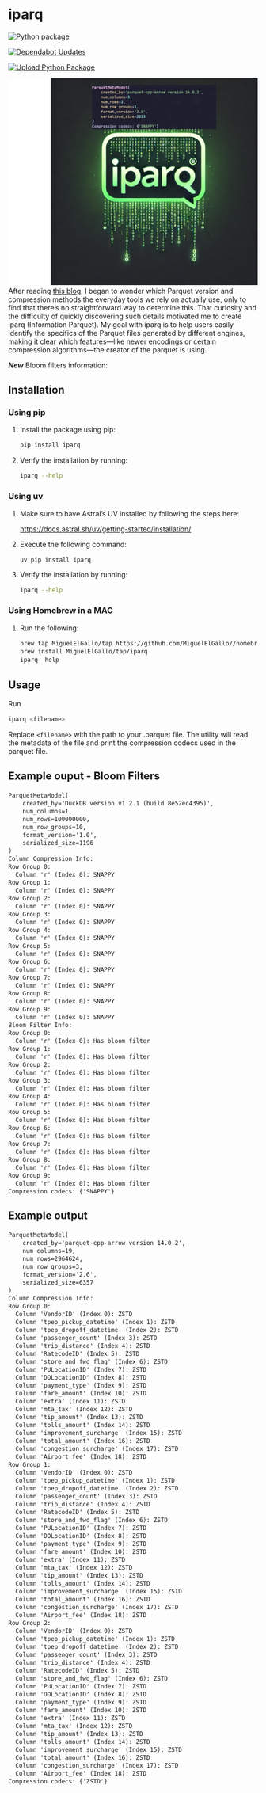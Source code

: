 # iparq

[![Python package](https://github.com/MiguelElGallo/iparq/actions/workflows/python-package.yml/badge.svg)](https://github.com/MiguelElGallo/iparq/actions/workflows/python-package.yml)

[![Dependabot Updates](https://github.com/MiguelElGallo/iparq/actions/workflows/dependabot/dependabot-updates/badge.svg)](https://github.com/MiguelElGallo/iparq/actions/workflows/dependabot/dependabot-updates)

[![Upload Python Package](https://github.com/MiguelElGallo/iparq/actions/workflows/python-publish.yml/badge.svg)](https://github.com/MiguelElGallo/iparq/actions/workflows/python-publish.yml)

![alt text](media/iparq.png)
After reading [this blog](https://duckdb.org/2025/01/22/parquet-encodings.html), I began to wonder which Parquet version and compression methods the everyday tools we rely on actually use, only to find that there’s no straightforward way to determine this. That curiosity and the difficulty of quickly discovering such details motivated me to create iparq (Information Parquet). My goal with iparq is to help users easily identify the specifics of the Parquet files generated by different engines, making it clear which features—like newer encodings or certain compression algorithms—the creator of the parquet is using.

***New*** Bloom filters information: 

## Installation

### Using pip

1) Install the package using pip:

    ```sh
    pip install iparq
    ```

2) Verify the installation by running:

    ```sh
    iparq --help
    ```

### Using uv

1) Make sure to have Astral’s UV installed by following the steps here:  

    <https://docs.astral.sh/uv/getting-started/installation/>

2) Execute the following command:

    ```sh
    uv pip install iparq
    ```

3) Verify the installation by running:

    ```sh
    iparq --help
    ```

### Using Homebrew in a MAC

1) Run the following:

    ```sh
    brew tap MiguelElGallo/tap https://github.com/MiguelElGallo//homebrew-iparq.git
    brew install MiguelElGallo/tap/iparq
    iparq —help
    ```

## Usage

Run

```sh
iparq <filename>
```

Replace `<filename>` with the path to your .parquet file. The utility will read the metadata of the file and print the compression codecs used in the parquet file.

## Example ouput - Bloom Filters

```log
ParquetMetaModel(
    created_by='DuckDB version v1.2.1 (build 8e52ec4395)',
    num_columns=1,
    num_rows=100000000,
    num_row_groups=10,
    format_version='1.0',
    serialized_size=1196
)
Column Compression Info:
Row Group 0:
  Column 'r' (Index 0): SNAPPY
Row Group 1:
  Column 'r' (Index 0): SNAPPY
Row Group 2:
  Column 'r' (Index 0): SNAPPY
Row Group 3:
  Column 'r' (Index 0): SNAPPY
Row Group 4:
  Column 'r' (Index 0): SNAPPY
Row Group 5:
  Column 'r' (Index 0): SNAPPY
Row Group 6:
  Column 'r' (Index 0): SNAPPY
Row Group 7:
  Column 'r' (Index 0): SNAPPY
Row Group 8:
  Column 'r' (Index 0): SNAPPY
Row Group 9:
  Column 'r' (Index 0): SNAPPY
Bloom Filter Info:
Row Group 0:
  Column 'r' (Index 0): Has bloom filter
Row Group 1:
  Column 'r' (Index 0): Has bloom filter
Row Group 2:
  Column 'r' (Index 0): Has bloom filter
Row Group 3:
  Column 'r' (Index 0): Has bloom filter
Row Group 4:
  Column 'r' (Index 0): Has bloom filter
Row Group 5:
  Column 'r' (Index 0): Has bloom filter
Row Group 6:
  Column 'r' (Index 0): Has bloom filter
Row Group 7:
  Column 'r' (Index 0): Has bloom filter
Row Group 8:
  Column 'r' (Index 0): Has bloom filter
Row Group 9:
  Column 'r' (Index 0): Has bloom filter
Compression codecs: {'SNAPPY'}
```

## Example output 

```log
ParquetMetaModel(
    created_by='parquet-cpp-arrow version 14.0.2',
    num_columns=19,
    num_rows=2964624,
    num_row_groups=3,
    format_version='2.6',
    serialized_size=6357
)
Column Compression Info:
Row Group 0:
  Column 'VendorID' (Index 0): ZSTD
  Column 'tpep_pickup_datetime' (Index 1): ZSTD
  Column 'tpep_dropoff_datetime' (Index 2): ZSTD
  Column 'passenger_count' (Index 3): ZSTD
  Column 'trip_distance' (Index 4): ZSTD
  Column 'RatecodeID' (Index 5): ZSTD
  Column 'store_and_fwd_flag' (Index 6): ZSTD
  Column 'PULocationID' (Index 7): ZSTD
  Column 'DOLocationID' (Index 8): ZSTD
  Column 'payment_type' (Index 9): ZSTD
  Column 'fare_amount' (Index 10): ZSTD
  Column 'extra' (Index 11): ZSTD
  Column 'mta_tax' (Index 12): ZSTD
  Column 'tip_amount' (Index 13): ZSTD
  Column 'tolls_amount' (Index 14): ZSTD
  Column 'improvement_surcharge' (Index 15): ZSTD
  Column 'total_amount' (Index 16): ZSTD
  Column 'congestion_surcharge' (Index 17): ZSTD
  Column 'Airport_fee' (Index 18): ZSTD
Row Group 1:
  Column 'VendorID' (Index 0): ZSTD
  Column 'tpep_pickup_datetime' (Index 1): ZSTD
  Column 'tpep_dropoff_datetime' (Index 2): ZSTD
  Column 'passenger_count' (Index 3): ZSTD
  Column 'trip_distance' (Index 4): ZSTD
  Column 'RatecodeID' (Index 5): ZSTD
  Column 'store_and_fwd_flag' (Index 6): ZSTD
  Column 'PULocationID' (Index 7): ZSTD
  Column 'DOLocationID' (Index 8): ZSTD
  Column 'payment_type' (Index 9): ZSTD
  Column 'fare_amount' (Index 10): ZSTD
  Column 'extra' (Index 11): ZSTD
  Column 'mta_tax' (Index 12): ZSTD
  Column 'tip_amount' (Index 13): ZSTD
  Column 'tolls_amount' (Index 14): ZSTD
  Column 'improvement_surcharge' (Index 15): ZSTD
  Column 'total_amount' (Index 16): ZSTD
  Column 'congestion_surcharge' (Index 17): ZSTD
  Column 'Airport_fee' (Index 18): ZSTD
Row Group 2:
  Column 'VendorID' (Index 0): ZSTD
  Column 'tpep_pickup_datetime' (Index 1): ZSTD
  Column 'tpep_dropoff_datetime' (Index 2): ZSTD
  Column 'passenger_count' (Index 3): ZSTD
  Column 'trip_distance' (Index 4): ZSTD
  Column 'RatecodeID' (Index 5): ZSTD
  Column 'store_and_fwd_flag' (Index 6): ZSTD
  Column 'PULocationID' (Index 7): ZSTD
  Column 'DOLocationID' (Index 8): ZSTD
  Column 'payment_type' (Index 9): ZSTD
  Column 'fare_amount' (Index 10): ZSTD
  Column 'extra' (Index 11): ZSTD
  Column 'mta_tax' (Index 12): ZSTD
  Column 'tip_amount' (Index 13): ZSTD
  Column 'tolls_amount' (Index 14): ZSTD
  Column 'improvement_surcharge' (Index 15): ZSTD
  Column 'total_amount' (Index 16): ZSTD
  Column 'congestion_surcharge' (Index 17): ZSTD
  Column 'Airport_fee' (Index 18): ZSTD
Compression codecs: {'ZSTD'}
```